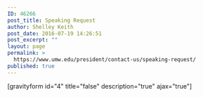 ```yaml
---
ID: 46266
post_title: Speaking Request
author: Shelley Keith
post_date: 2016-07-19 14:26:51
post_excerpt: ""
layout: page
permalink: >
  https://www.umw.edu/president/contact-us/speaking-request/
published: true
---
```

[gravityform id="4" title="false" description="true" ajax="true"]